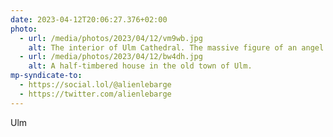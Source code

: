 ```yaml
---
date: 2023-04-12T20:06:27.376+02:00
photo:
  - url: /media/photos/2023/04/12/vm9wb.jpg
    alt: The interior of Ulm Cathedral. The massive figure of an angel armed with a sword under an arch in front of the building's interior.
  - url: /media/photos/2023/04/12/bw4dh.jpg
    alt: A half-timbered house in the old town of Ulm.
mp-syndicate-to:
  - https://social.lol/@alienlebarge
  - https://twitter.com/alienlebarge
---
```

Ulm
